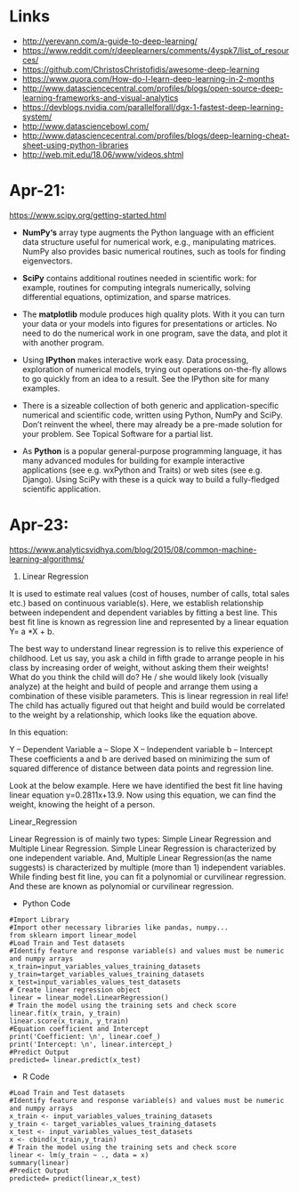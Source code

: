 # Links
* http://yerevann.com/a-guide-to-deep-learning/
* https://www.reddit.com/r/deeplearners/comments/4yspk7/list_of_resources/
* https://github.com/ChristosChristofidis/awesome-deep-learning
* https://www.quora.com/How-do-I-learn-deep-learning-in-2-months
* http://www.datasciencecentral.com/profiles/blogs/open-source-deep-learning-frameworks-and-visual-analytics
* https://devblogs.nvidia.com/parallelforall/dgx-1-fastest-deep-learning-system/
* http://www.datasciencebowl.com/
* http://www.datasciencecentral.com/profiles/blogs/deep-learning-cheat-sheet-using-python-libraries
* http://web.mit.edu/18.06/www/videos.shtml

# Apr-21:

https://www.scipy.org/getting-started.html

* **NumPy‘s** array type augments the Python language with an efficient data structure useful for numerical work, e.g., manipulating matrices. NumPy also provides basic numerical routines, such as tools for finding eigenvectors.

* **SciPy** contains additional routines needed in scientific work: for example, routines for computing integrals numerically, solving differential equations, optimization, and sparse matrices.

* The **matplotlib** module produces high quality plots. With it you can turn your data or your models into figures for presentations or articles. No need to do the numerical work in one program, save the data, and plot it with another program.

* Using **IPython** makes interactive work easy. Data processing, exploration of numerical models, trying out operations on-the-fly allows to go quickly from an idea to a result. See the IPython site for many examples.

* There is a sizeable collection of both generic and application-specific numerical and scientific code, written using Python, NumPy and SciPy. Don’t reinvent the wheel, there may already be a pre-made solution for your problem. See Topical Software for a partial list.

* As **Python** is a popular general-purpose programming language, it has many advanced modules for building for example interactive applications (see e.g. wxPython and Traits) or web sites (see e.g. Django). Using SciPy with these is a quick way to build a fully-fledged scientific application.

# Apr-23:

https://www.analyticsvidhya.com/blog/2015/08/common-machine-learning-algorithms/

1. Linear Regression

It is used to estimate real values (cost of houses, number of calls, total sales etc.) based on continuous variable(s). Here, we establish relationship between independent and dependent variables by fitting a best line. This best fit line is known as regression line and represented by a linear equation Y= a *X + b.

The best way to understand linear regression is to relive this experience of childhood. Let us say, you ask a child in fifth grade to arrange people in his class by increasing order of weight, without asking them their weights! What do you think the child will do? He / she would likely look (visually analyze) at the height and build of people and arrange them using a combination of these visible parameters. This is linear regression in real life! The child has actually figured out that height and build would be correlated to the weight by a relationship, which looks like the equation above.

In this equation:

Y – Dependent Variable
a – Slope
X – Independent variable
b – Intercept
These coefficients a and b are derived based on minimizing the sum of squared difference of distance between data points and regression line.

Look at the below example. Here we have identified the best fit line having linear equation y=0.2811x+13.9. Now using this equation, we can find the weight, knowing the height of a person.

Linear_Regression

Linear Regression is of mainly two types: Simple Linear Regression and Multiple Linear Regression. Simple Linear Regression is characterized by one independent variable. And, Multiple Linear Regression(as the name suggests) is characterized by multiple (more than 1) independent variables. While finding best fit line, you can fit a polynomial or curvilinear regression. And these are known as polynomial or curvilinear regression.

* Python Code

```
#Import Library
#Import other necessary libraries like pandas, numpy...
from sklearn import linear_model
#Load Train and Test datasets
#Identify feature and response variable(s) and values must be numeric and numpy arrays
x_train=input_variables_values_training_datasets
y_train=target_variables_values_training_datasets
x_test=input_variables_values_test_datasets
# Create linear regression object
linear = linear_model.LinearRegression()
# Train the model using the training sets and check score
linear.fit(x_train, y_train)
linear.score(x_train, y_train)
#Equation coefficient and Intercept
print('Coefficient: \n', linear.coef_)
print('Intercept: \n', linear.intercept_)
#Predict Output
predicted= linear.predict(x_test)
```

* R Code

```
#Load Train and Test datasets
#Identify feature and response variable(s) and values must be numeric and numpy arrays
x_train <- input_variables_values_training_datasets
y_train <- target_variables_values_training_datasets
x_test <- input_variables_values_test_datasets
x <- cbind(x_train,y_train)
# Train the model using the training sets and check score
linear <- lm(y_train ~ ., data = x)
summary(linear)
#Predict Output
predicted= predict(linear,x_test) 
```
